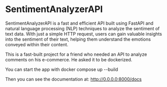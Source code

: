 # SentimentAnalyzerAPI
SentimentAnalyzerAPI is a fast and efficient API built using FastAPI and natural language processing (NLP) techniques to analyze the sentiment of text data. With just a simple HTTP request, users can gain valuable insights into the sentiment of their text, helping them understand the emotions conveyed within their content.

This is a fast-built project for a friend who needed an API to analyze comments on his e-commerce. He asked it to be dockerized.

You can start the app with
docker compose up --build

Then you can see the documentation at:
http://0.0.0.0:8000/docs

